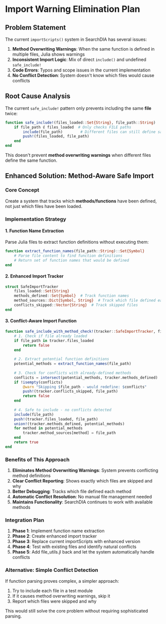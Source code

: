 # Import Warning Elimination Plan

## Problem Statement

The current `importScripts()` system in SearchDIA has several issues:
1. **Method Overwriting Warnings**: When the same function is defined in multiple files, Julia shows warnings
2. **Inconsistent Import Logic**: Mix of direct `include()` and undefined `safe_include!` 
3. **Code Errors**: Typos and scope issues in the current implementation
4. **No Conflict Detection**: System doesn't know which files would cause conflicts

## Root Cause Analysis

The current `safe_include!` pattern only prevents including the same **file** twice:
```julia
function safe_include!(files_loaded::Set{String}, file_path::String)
    if file_path ∉ files_loaded  # Only checks FILE paths
        include(file_path)        # Different files can still define same functions
        push!(files_loaded, file_path)
    end
end
```

This doesn't prevent **method overwriting warnings** when different files define the same function.

## Enhanced Solution: Method-Aware Safe Import

### Core Concept
Create a system that tracks which **methods/functions** have been defined, not just which files have been loaded.

### Implementation Strategy

#### 1. Function Name Extraction
Parse Julia files to extract function definitions without executing them:
```julia
function extract_function_names(file_path::String)::Set{Symbol}
    # Parse file content to find function definitions
    # Return set of function names that would be defined
end
```

#### 2. Enhanced Import Tracker
```julia
struct SafeImportTracker
    files_loaded::Set{String}
    methods_defined::Set{Symbol}  # Track function names
    method_sources::Dict{Symbol, String}  # Track which file defined each method
    conflicts_skipped::Vector{String}  # Track skipped files
end
```

#### 3. Conflict-Aware Import Function
```julia
function safe_include_with_method_check!(tracker::SafeImportTracker, file_path::String)
    # 1. Check if file already loaded
    if file_path in tracker.files_loaded
        return false
    end
    
    # 2. Extract potential function definitions
    potential_methods = extract_function_names(file_path)
    
    # 3. Check for conflicts with already-defined methods
    conflicts = intersect(potential_methods, tracker.methods_defined)
    if !isempty(conflicts)
        @warn "Skipping $file_path - would redefine: $conflicts"
        push!(tracker.conflicts_skipped, file_path)
        return false
    end
    
    # 4. Safe to include - no conflicts detected
    include(file_path)
    push!(tracker.files_loaded, file_path)
    union!(tracker.methods_defined, potential_methods)
    for method in potential_methods
        tracker.method_sources[method] = file_path
    end
    return true
end
```

### Benefits of This Approach

1. **Eliminates Method Overwriting Warnings**: System prevents conflicting method definitions
2. **Clear Conflict Reporting**: Shows exactly which files are skipped and why
3. **Better Debugging**: Tracks which file defined each method
4. **Automatic Conflict Resolution**: No manual file management needed
5. **Maintains Functionality**: SearchDIA continues to work with available methods

### Integration Plan

1. **Phase 1**: Implement function name extraction
2. **Phase 2**: Create enhanced import tracker
3. **Phase 3**: Replace current importScripts with enhanced version
4. **Phase 4**: Test with existing files and identify natural conflicts
5. **Phase 5**: Add file_utils.jl back and let the system automatically handle conflicts

### Alternative: Simple Conflict Detection

If function parsing proves complex, a simpler approach:
1. Try to include each file in a test module
2. If it causes method overwriting warnings, skip it
3. Report which files were skipped and why

This would still solve the core problem without requiring sophisticated parsing.